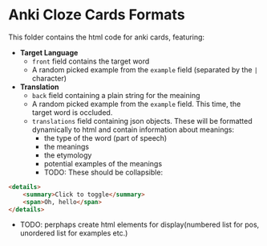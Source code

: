 # Anki Cloze Cards Formats

This folder contains the html code for anki cards, featuring:

- **Target Language**
  - `front` field contains the target word
  - A random picked example from the `example` field (separated by the `|` character)
- **Translation**
  - `back` field containing a plain string for the meaining
  - A random picked example from the `example` field. This time, the target word is occluded.
  - `translations` field containing json objects. These will be formatted dynamically to html and contain information about meanings:
    - the type of the word (part of speech)
    - the meanings
    - the etymology
    - potential examples of the meanings
    - TODO: These should be collapsible:

```html
<details>
    <summary>Click to toggle</summary>
    <span>Oh, hello</span>
</details>
```

- TODO: perphaps create html elements for display(numbered list for pos, unordered list for examples etc.)
